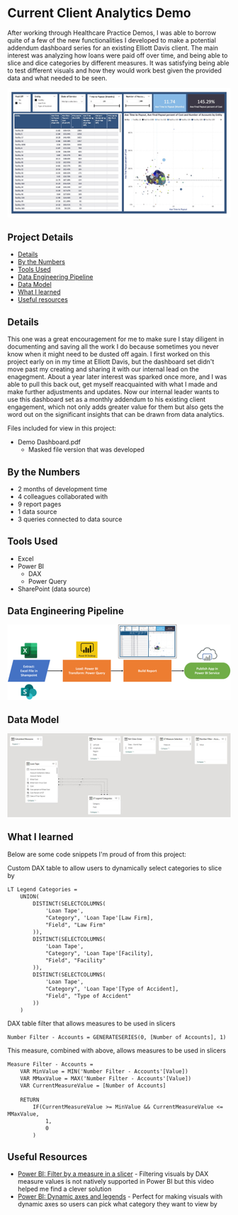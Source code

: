 # Current Client Analytics Demo

After working through Healthcare Practice Demos, I was able to borrow quite of a few of the new functionalities I developed to make a potential addendum dashboard series for an existing Elliott Davis client. The main interest was analyzing how loans were paid off over time, and being able to slice and dice categories by different measures. It was satisfying being able to test different visuals and how they would work best given the provided data and what needed to be seen.

!["Report"](./Demo%20Dashboard.jpg)

## Project Details
- [Details](#details)
- [By the Numbers](#by-the-numbers)
- [Tools Used](#tools-used)
- [Data Engineering Pipeline](#data-engineering-pipeline)
- [Data Model](#data-model)
- [What I learned](#what-i-learned)
- [Useful resources](#useful-resources)

## Details

This one was a great encouragement for me to make sure I stay diligent in documenting and saving all the work I do because sometimes you never know when it might need to be dusted off again. I first worked on this project early on in my time at Elliott Davis, but the dashboard set didn't move past my creating and sharing it with our internal lead on the enagegment. About a year later interest was sparked once more, and I was able to pull this back out, get myself reacquainted with what I made and make further adjustments and updates. Now our internal leader wants to use this dashboard set as a monthly addendum to his existing client engagement, which not only adds greater value for them but also gets the word out on the significant insights that can be drawn from data analytics. 

Files included for view in this project:
- Demo Dashboard.pdf
  - Masked file version that was developed

## By the Numbers

- 2 months of development time
- 4 colleagues collaborated with
- 9 report pages
- 1 data source
- 3 queries connected to data source

## Tools Used

- Excel
- Power BI
  - DAX
  - Power Query
- SharePoint (data source)

## Data Engineering Pipeline

!["Pipeline"](./Demo%20Dashboard%20Pipeline.png)

## Data Model

!["Data Model"](./Demo%20Dashboard%20Data%20Model.JPG)

## What I learned

Below are some code snippets I'm proud of from this project:

Custom DAX table to allow users to dynamically select categories to slice by
```DAX
LT Legend Categories = 
    UNION(
        DISTINCT(SELECTCOLUMNS(
            'Loan Tape',
            "Category", 'Loan Tape'[Law Firm],
            "Field", "Law Firm"
        )),
        DISTINCT(SELECTCOLUMNS(
            'Loan Tape',
            "Category", 'Loan Tape'[Facility],
            "Field", "Facility"
        )),
        DISTINCT(SELECTCOLUMNS(
            'Loan Tape',
            "Category", 'Loan Tape'[Type of Accident],
            "Field", "Type of Accident"
        ))
    )
```

DAX table filter that allows measures to be used in slicers
```DAX
Number Filter - Accounts = GENERATESERIES(0, [Number of Accounts], 1)
```

This measure, combined with above, allows measures to be used in slicers
```DAX
Measure Filter - Accounts = 
    VAR MinValue = MIN('Number Filter - Accounts'[Value])
    VAR MMaxValue = MAX('Number Filter - Accounts'[Value])
    VAR CurrentMeasureValue = [Number of Accounts]

    RETURN
        IF(CurrentMeasureValue >= MinValue && CurrentMeasureValue <= MMaxValue,
            1,
            0
        )
```

## Useful Resources

- [Power BI: Filter by a measure in a slicer](https://www.youtube.com/watch?v=AZAL-QPn5Zc) - Filtering visuals by DAX measure values is not natively supported in Power BI but this video helped me find a clever solution
- [Power BI: Dynamic axes and legends](https://www.youtube.com/watch?v=8e8a3o1w51M) - Perfect for making visuals with dynamic axes so users can pick what category they want to view by